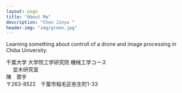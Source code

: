 ```yaml
---
layout: page
title: "About Me"
description: "Chen Jinyu " 
header-img: "img/green.jpg"
---
```


Learning something about controll of a drone and image processing in Chiba University.

千葉大学 大学院工学研究院 機械工学コース<br/> 　
並木研究室<br/>
陳　晋宇<br/>
〒263-8522　千葉市稲毛区弥生町1-33<br/>




